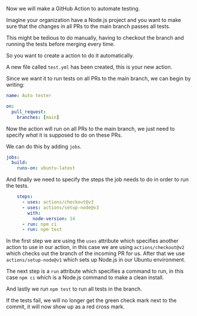 Now we will make a GitHub Action to automate testing.

Imagine your organization have a Node.js project and you want to make sure that the changes in all PRs to the main branch passes all tests.

This might be tedious to do manually, having to checkout the branch and running the tests before merging every time.

So you want to create a action to do it automatically.

A new file called `test.yml` has been created, this is your new action.

Since we want it to run tests on all PRs to the main branch, we can begin by writing:

```yaml
name: Auto tester

on:
  pull_request:
    branches: [main]
```

Now the action will run on all PRs to the main branch, we just need to specify *what* it is supposed to do on these PRs.

We can do this by adding `jobs`.

```yaml
jobs:
  build:
    runs-on: ubuntu-latest
```

And finally we need to specify the steps the job needs to do in order to run the tests.

```yaml
    steps:
      - uses: actions/checkout@v3
      - uses: actions/setup-node@v3
        with:
          node-version: 14
      - run: npm ci
      - run: npm test
```

In the first step we are using the `uses` attribute which specifies another action to use in our action, in this case we are using `actions/checkout@v2` which checks out the branch of the incoming PR for us. After that we use `actions/setup-node@v1` which sets up Node.js in our Ubuntu environment.

The next step is a `run` attribute which specifies a command to run, in this case `npm ci` which is a Node.js command to make a clean install.

And lastly we run `npm test` to run all tests in the branch.

If the tests fail, we will no longer get the green check mark next to the commit, it will now show up as a red cross mark.
